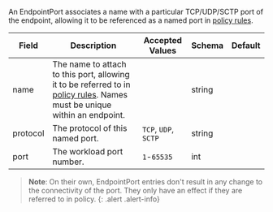 An EndpointPort associates a name with a particular TCP/UDP/SCTP port of the endpoint, allowing it to
be referenced as a named port in [policy rules](./networkpolicy#entityrule).

| Field    | Description                                                                                                                                            | Accepted Values      | Schema | Default  |
|----------|--------------------------------------------------------------------------------------------------------------------------------------------------------|----------------------|--------|----------|
| name     | The name to attach to this port, allowing it to be referred to in [policy rules](./networkpolicy#entityrule). Names must be unique within an endpoint. |                      | string |          |
| protocol | The protocol of this named port.                                                                                                                       | `TCP`, `UDP`, `SCTP` | string |          |
| port     | The workload port number.                                                                                                                              | `1`-`65535`          | int    |          |

> **Note**: On their own, EndpointPort entries don't result in any change to the connectivity of the port.
> They only have an effect if they are referred to in policy.
{: .alert .alert-info}
